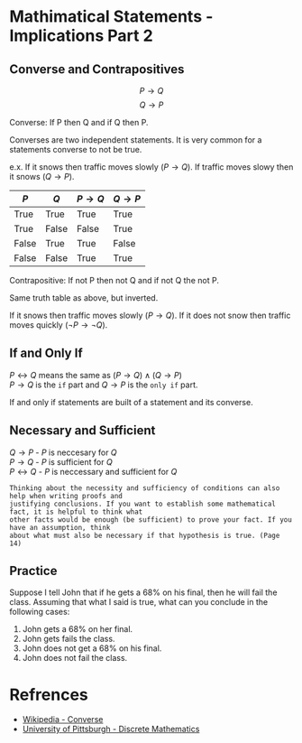 # Mathimatical Statements - Implications Part 2

## Converse and Contrapositives
$$P\to Q$$
$$Q\to P$$

Converse: If P then Q and if Q then P.

Converses are two independent statements. It is very common for a statements converse to not be true. 

e.x. If it snows then traffic moves slowly ($P \to Q$). If traffic moves slowy then it snows ($Q \to P$).

| $P$ | $Q$ | $P \to Q$| $Q \to P$ |
|-----|-----|----------|-----------|
|True |True| True| True |
|True |False| False| True |
|False |True| True| False |
|False |False| True| True |

Contrapositive: If not P then not Q and if not Q the not P.

Same truth table as above, but inverted.

If it snows then traffic moves slowly ($P \to Q$). If it does not snow then traffic moves quickly ($\neg P \to \neg Q$).

## If and Only If

$P \leftrightarrow Q$ means the same as $(P \to Q) \wedge (Q \to P)$\
$P \to Q$ is the `if` part and $Q \to P$ is the `only if` part.

If and only if statements are built of a statement and its converse.

## Necessary and Sufficient

$Q \to P$ - $P$ is neccesary for $Q$\
$P \to Q$ - $P$ is sufficient for $Q$\
$P \leftrightarrow Q$ - $P$ is neccessary and sufficient for $Q$

```
Thinking about the necessity and sufficiency of conditions can also help when writing proofs and
justifying conclusions. If you want to establish some mathematical fact, it is helpful to think what 
other facts would be enough (be sufficient) to prove your fact. If you have an assumption, think 
about what must also be necessary if that hypothesis is true. (Page 14)
``` 

## Practice 
Suppose I tell John that if he gets a 68% on his final, then he will fail the class. Assuming that what I said is true, what can you conclude in the following cases:
1. John gets a 68% on her final.
2. John gets fails the class.
3. John does not get a 68% on his final.
4. John does not fail the class.

# Refrences
 - [Wikipedia - Converse](https://en.wikipedia.org/wiki/Converse_(logic))
 - [University of Pittsburgh - Discrete Mathematics](https://people.cs.pitt.edu/~milos/courses/cs441/lectures/Class1.pdf)
